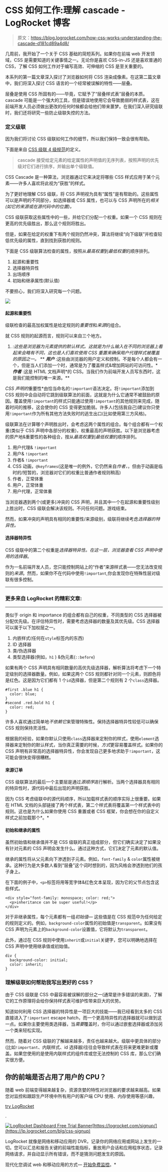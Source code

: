 # CSS 如何工作:理解 cascade - LogRocket 博客

> 原文：<https://blog.logrocket.com/how-css-works-understanding-the-cascade-d181cd89a4d8/>

几周前，我开始了一个关于 CSS 基础的简短系列。如果你在前端 web 开发领域，CSS 是需要知道的关键事情之一。无论你是喜欢 CSS-in-JS 还是喜欢普通的 CSS，了解 CSS 如何工作对于编写高效、可伸缩的 CSS 是至关重要的。

本系列的第一篇文章深入探讨了浏览器如何将 CSS 渲染成像素。在这第二篇文章中，我们将深入探讨 CSS 语言的一个经常被误解的特性——层叠。

层叠是使用 CSS 所固有的——毕竟，它赋予了“层叠样式表”层叠的本质。cascade 可能是一个强大的工具，但是错误地使用它会导致脆弱的样式表，这在前端开发人员必须做出更改的任何时候都会给他们带来噩梦。在我们深入研究级联时，我们还将研究一些防止级联失控的方法。

### 定义级联

因为我们将讨论 CSS 级联如何工作的细节，所以我们保持一致会很有帮助。

下面是来自 [CSS 级联 4 级规范](https://www.w3.org/TR/css-cascade-4/#cascading)的定义。

> cascade 接受给定元素的给定属性的声明值的无序列表，按照声明的优先级对它们进行排序，并输出单个级联值。

CSS Cascade 是一种算法，浏览器通过它来决定将哪些 CSS 样式应用于某个元素——许多人喜欢将此视为“获胜”的样式。

为了更好地理解 CSS 级联，将 CSS 声明视为具有“属性”是有帮助的。这些属性可以是声明的不同部分，如选择器或 CSS 属性，也可以与 CSS 声明所在的*相关(如它的来源或在源代码中的位置)。*

CSS 级联获取这些属性中的一些，并给它们分配一个权重。如果一个 CSS 规则在更高的优先级胜出，那么这个规则将胜出。

但是，如果在给定的权重下有两个规则仍然冲突，算法将继续“向下级联”并检查较低优先级的属性，直到找到获胜的规则。

下面是 CSS 级联算法检查的属性，按照从*最高权重*到*最低权重*的顺序排列。

1.  起源和重要性
2.  选择器特异性
3.  出场顺序
4.  初始和继承属性(默认值)

不要担心，我们将深入研究每一个问题。

[![](img/576491a4328cdae7545b9efa365439da.png)](https://logrocket.com/signup/)

#### 起源和重要性

级联检查的最高加权属性是给定规则的*重要性*和*来源*的组合。

就 CSS 规则的起源而言，规则可以来自三个地方。

1.  *:这些是浏览器为元素提供的默认样式。这就是为什么输入在不同的浏览器上看起来会略有不同，这也是人们喜欢使用 CSS 重置来确保用户代理样式被覆盖的原因之一。*
**   ***用户*** :这些由浏览器的用户定义和控制。不是每个人都会有一个，但是当人们添加一个时，通常是为了覆盖样式&增加网站的可访问性。*   ***作者*** :这是 HTML 文档声明*的 CSS。当我们作为前端开发人员写东西时，这是我们能控制的唯一来源。**

 *CSS 声明的*重要性*由恰当命名的`!important`语法决定。将`!important`添加到 CSS 规则中会自动将它跳到级联算法的前面，这就是为什么它通常不被鼓励的原因。覆盖使用`!important`的样式只能通过使用`!important`的其他规则来完成，随着时间的推移，这会使你的 CSS 变得更加脆弱。许多人(包括我自己)建议你只使用`!important`作为所有其他方法失败时的逃生出口(比如使用第三方风格)。

级联算法在计算哪个声明胜出时，会考虑这两个属性的组合。每个组合都有一个权重(类似于 CSS 声明中各部分的权重)，权重最高的声明获胜。以下是浏览器考虑的原产地&重要性的各种组合，按从*最高权重*到*最低权重*的顺序排列。

1.  用户代理& `!important`
2.  用户& `!important`
3.  作者& `!important`
4.  CSS 动画，`@keyframes`(这是唯一的例外，它仍然来自*作者，*，但由于动画是临时的/短暂的，浏览器对它们的权重比普通作者规则稍高)
5.  作者，正常体重
6.  用户，正常体重
7.  用户代理，正常体重

当浏览器遇到两个(或更多)冲突的 CSS 声明，并且其中一个在起源和重要性级别上胜出时，CSS 级联会解决该规则。不问任何问题。游戏结束。

然而，如果冲突的声明具有相同的重要性/来源级别，级联将继续考虑*选择器的特异性。*

#### 选择器特异性

CSS 级联中的第二个权重是*选择器特异性。*在这一层，浏览器查看 CSS 声明中使用的*选择器*。

作为一名前端开发人员，您只能控制网站上的“作者”来源样式表——您无法改变规则的*来源*。然而，如果你不在代码中使用`!important`,你会发现你在特殊性层对级联有很多控制。

* * *

### 更多来自 LogRocket 的精彩文章:

* * *

类似于 origin 和 importance 的组合都有自己的权重，不同类型的 CSS 选择器被分配优先级。在评估特异性时，需要考虑选择器的数量及其优先级。CSS 选择器可以属于以下加权层之一。

1.  内嵌样式(任何在`style`标签内的东西)
2.  ID 选择器
3.  类/伪选择器
4.  类型选择器(例如，`h1` ) &伪元素(`::before`)

如果有两个 CSS 声明具有相同数量的高优先级选择器，解析算法将考虑下一个特定级别的选择器数量。例如，如果这两个 CSS 规则都针对同一个元素，则颜色将是红色。这是因为它们都有 1 个`id`选择器，但是第二个规则有 2 个`class`选择器。

```
#first .blue h1 {
  color: blue;
}
#second .red.bold h1 {
  color: red;
}
```

许多人喜欢通过简单地*不依赖它*来管理特殊性。保持选择器特异性较低可以确保 CSS 规则保持灵活性。

根据我的经验，如果你默认只使用`class`选择器来定制你的样式，使用`element`选择器来定制你的默认样式，当你真正需要的时候，*方式*更容易覆盖样式。如果你的 CSS 声明有非常高的选择器特异性，你会发现自己更多地求助于`!important`，这可能会很快变得很糟糕。

#### 来源订单

CSS 级联算法的最后一个主要层是通过*源顺序*进行解析。当两个选择器具有相同的特异性时，源代码中最后出现的声明获胜。

因为 CSS 考虑级联中的源代码顺序，所以加载样式表的顺序实际上很重要。如果在 HTML 文档的头部链接了两个样式表，第二个样式表将覆盖第一个样式表中的规则。这也是为什么如果你使用 CSS 重置或者 CSS 框架，你会想在你的自定义样式之前加载那个*。*

#### 初始和继承的属性

虽然初始值和继承值并不是 CSS 级联的真正组成部分，但它们确实决定了如果没有针对元素的 CSS 声明会发生什么。通过这种方式，它们决定了元素的默认值。

继承的属性将从父元素向下渗透到子元素。例如，`font-family` & `color`属性被继承。这种行为是大多数人看到“层叠”这个词时想到的，因为风格会渗透到他们的孩子身上。

在下面的例子中，`<p>`标签将用等宽字体&红色文本呈现，因为它的父节点包含这些样式。

```
<div style="font-family: monospace; color: red;">
  <p>inheritance can be super useful!</p>
</div>
```

对于非继承属性，每个元素都有一组*初始值—* 这些值是在 CSS 规范中为任何给定的规则定义的。例如，`background-color`属性的初始值是`transparent`。如果没有 CSS 声明为元素上的`background-color`设置值，它将默认为`transparent`。

此外，通过在 CSS 规则中使用`inherit`或`initial`关键字，您可以明确地选择在 CSS 声明中使用继承值或初始值。

```
div {
  background-color: initial;
  color: inherit;
}
```

### 理解级联如何帮助我写出更好的 CSS？

由于 CSS 级联是 CSS 中最容易被误解的部分之一(通常是许多错误的来源)，了解它的工作原理将会给你保持样式表可维护性带来巨大的优势。

知道如何利用 CSS 选择器的特异性是一项巨大的技能——我已经看到太多的 CSS 直接进入了`!important` escape hatch，而一个更高特异性的选择器就可以做到这一点。如果你主要使用类选择器，当*需要*覆盖时，你可以通过嵌套选择器或添加另一个类来轻松实现。

然而，随着对 CSS 级联的了解越来越多，责任也越来越大。级联中更具体的部分(比如`!important`、内联样式、id 选择器)往往会导致样式表在将来更难更新或覆盖。如果您使用的是使用内联样式的组件库或您无法控制的 CSS 库，那么它们确实很方便。

## 你的前端是否占用了用户的 CPU？

随着 web 前端变得越来越复杂，资源贪婪的特性对浏览器的要求越来越高。如果您对监控和跟踪生产环境中所有用户的客户端 CPU 使用、内存使用等感兴趣，

[try LogRocket](https://lp.logrocket.com/blg/css-signup)

.

[![LogRocket Dashboard Free Trial Banner](img/dacb06c713aec161ffeaffae5bd048cd.png)](https://lp.logrocket.com/blg/css-signup)[https://logrocket.com/signup/](https://lp.logrocket.com/blg/css-signup)

LogRocket 就像是网络和移动应用的 DVR，记录你的网络应用或网站上发生的一切。您可以汇总和报告关键的前端性能指标，重放用户会话和应用程序状态，记录网络请求，并自动显示所有错误，而不是猜测问题发生的原因。

现代化您调试 web 和移动应用的方式— [开始免费监控](https://lp.logrocket.com/blg/css-signup)。*